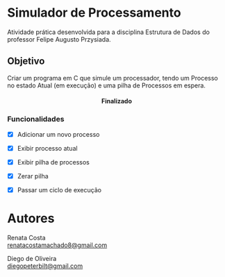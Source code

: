 # Simulador de Processamento
Atividade prática desenvolvida para a disciplina Estrutura de Dados do professor Felipe Augusto Przysiada.

## Objetivo
Criar um programa em C que simule um processador, tendo um Processo no estado Atual (em execução) e uma pilha de Processos em espera.  

<h4 align="center"> 
	Finalizado
</h4>

### Funcionalidades 
- [x] Adicionar um novo processo
- [x] Exibir processo atual
- [x] Exibir pilha de processos
- [x] Zerar pilha
- [x] Passar um ciclo de execução


# Autores
Renata Costa  
renatacostamachado8@gmail.com

Diego de Oliveira  
diegopeterbilt@gmail.com
